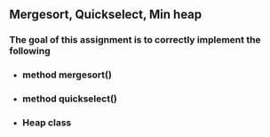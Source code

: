 ## Mergesort, Quickselect, Min heap

### The goal of this assignment is to correctly implement the following

* ### method mergesort() 
* ### method quickselect()
* ### Heap class
